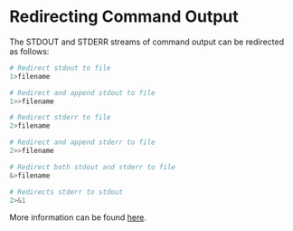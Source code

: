 Redirecting Command Output
=====

The STDOUT and STDERR streams of command output can be redirected as follows:

```bash
# Redirect stdout to file
1>filename

# Redirect and append stdout to file
1>>filename

# Redirect stderr to file
2>filename

# Redirect and append stderr to file
2>>filename

# Redirect both stdout and stderr to file
&>filename

# Redirects stderr to stdout
2>&1
```

More information can be found [here](https://tldp.org/LDP/abs/html/io-redirection.html).
